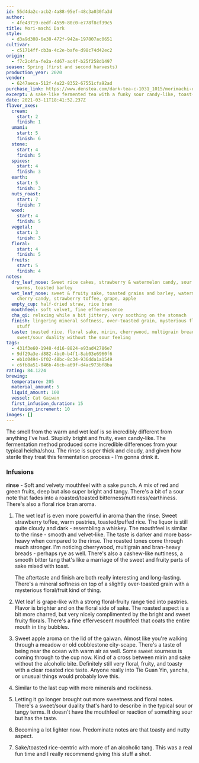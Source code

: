 ```yaml
---
id: 55d4da2c-acb2-4a88-95ef-48c3a030fa3d
author:
  - 4fe43719-eedf-4559-80c0-e778f8cf39c5
title: Mori-machi Dark
style:
  - d3a9d308-6e38-472f-942a-197807ac0651
cultivar:
  - c51714ff-cb3a-4c2e-bafe-d98c74d42ec2
origin:
  - f7c2c4fa-fe2a-4d67-ac4f-b25f258d1497
season: Spring (first and second harvests)
production_year: 2020
vendor:
  - 6247aeca-512f-4a22-8352-67551cfa92ad
purchase_link: https://www.denstea.com/dark-tea-c-1031_1015/morimachi-dark-tea-p-2041.html
excerpt: A sake-like fermented tea with a funky sour candy-like, toast-like range
date: 2021-03-11T18:41:52.237Z
flavor_axes:
  cream:
    start: 2
    finish: 1
  umami:
    start: 5
    finish: 6
  stone:
    start: 4
    finish: 5
  spices:
    start: 4
    finish: 3
  earth:
    start: 5
    finish: 3
  nuts_roast:
    start: 7
    finish: 7
  wood:
    start: 4
    finish: 5
  vegetal:
    start: 3
    finish: 3
  floral:
    start: 4
    finish: 5
  fruits:
    start: 5
    finish: 4
notes:
  dry_leaf_nose: Sweet rice cakes, strawberry & watermelon candy, sour gummy
    worms, toasted barley
  wet_leaf_nose: sweet & fruity sake, toasted grains and barley, watermelon rind,
    cherry candy, strawberry toffee, grape, apple
  empty_cup: half-dried straw, rice bran
  mouthfeel: soft velvet, fine effervescence
  cha_qi: relaxing while a bit jittery, very soothing on the stomach
  finish: lingering mineral softness, over-toasted grain, mysterious floral/fruity
    stuff
  taste: toasted rice, floral sake, mirin, cherrywood, multigrain breads, cashews,
    sweet/sour duality without the sour feeling
tags:
  - 431f3e60-1948-4d16-8824-e93ad42786e7
  - 9df29a3e-d882-4bc0-b4f1-8ab03e6960f6
  - eb1d0494-6f02-48bc-8c34-936dda1a1549
  - c6fb8a51-046b-46cb-a69f-d4ac973bf8ba
rating: 84.1224
brewing:
  temperature: 205
  material_amount: 5
  liquid_amount: 100
  vessel: Cat Gaiwan
  first_infusion_duration: 15
  infusion_increment: 10
images: []
---
```

The smell from the warm and wet leaf is so incredibly different from anything I've had. Stupidly bright and fruity, even candy-like. The fermentation method produced some incredible differences from your typical heicha/shou. The rinse is super thick and cloudy, and given how sterile they treat this fermentation process - I'm gonna drink it.

### Infusions

**rinse** - Soft and velvety mouthfeel with a sake punch. A mix of red and green fruits, deep but also super bright and tangy. There's a bit of a sour note that fades into a roasted/toasted bitterness/nuttiness/earthiness. There's also a floral rice bran aroma.

1. The wet leaf is even more powerful in aroma than the rinse. Sweet strawberry toffee, warm pastries, toasted/puffed rice. The liquor is still quite cloudy and dark - resembling a whiskey. The mouthfeel is similar to the rinse - smooth and velvet-like. The taste is darker and more bass-heavy when compared to the rinse. The roasted tones come through much stronger. I'm noticing cherrywood, multigrain and bran-heavy breads - perhaps rye as well. There's also a cashew-like nuttiness, a smooth bitter tang that's like a marriage of the sweet and fruity parts of sake mixed with toast. 

   The aftertaste and finish are both really interesting and long-lasting. There's a mineral softness on top of a slightly over-toasted grain with a mysterious floral/fruit kind of thing.
2. Wet leaf is grape-like with a strong floral-fruity range tied into pastries. Flavor is brighter and on the floral side of sake. The roasted aspect is a bit more charred, but very nicely complimented by the bright and sweet fruity florals. There's a fine effervescent mouthfeel that coats the entire mouth in tiny bubbles.
3. Sweet apple aroma on the lid of the gaiwan. Almost like you're walking through a meadow or old cobblestone city-scape. There's a taste of being near the ocean with warm air as well. Some sweet sourness is coming through to the cup now. Kind of a cross between mirin and sake without the alcoholic bite. Definitely still very floral, fruity, and toasty with a clear roasted rice taste. Anyone really into Tie Guan Yin, yancha, or unusual things would probably love this.
4. Similar to the last cup with more minerals and rockiness.
5. Letting it go longer brought out more sweetness and floral notes. There's a sweet/sour duality that's hard to describe in the typical sour or tangy terms. It doesn't have the mouthfeel or reaction of something sour but has the taste.
6. Becoming a lot lighter now. Predominate notes are that toasty and nutty aspect.
7. Sake/toasted rice-centric with more of an alcoholic tang. This was a real fun time and I really recommend giving this stuff a shot.